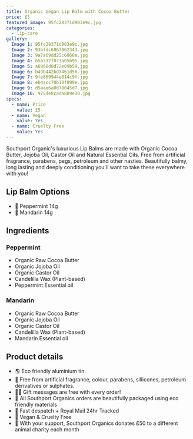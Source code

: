 ```yaml
---
title: Organic Vegan Lip Balm with Cocoa Butter
price: £5
featured_image: 95fc28371d903e9c.jpg
categories:
  - lip-care
gallery:
  Image 1: 95fc28371d903e9c.jpg
  Image 2: 93bfdc6867062343.jpg
  Image 3: 9a7a69dd25c6868a.jpg
  Image 4: b5a332f073a05b95.jpg
  Image 5: a6968d8d72e09b59.jpg
  Image 6: b49b442bd7461d56.jpg
  Image 7: 9fe869944e814c9f.jpg
  Image 8: eb4acc70b10f899e.jpg
  Image 9: d5aae6a0d78045d7.jpg
  Image 10: 975de8cada889e30.jpg
specs:
  - name: Price
    value: £5
  - name: Vegan
    value: Yes
  - name: Cruelty Free
    value: Yes
---
```


Southport Organic's luxurious Lip Balms are made with Organic Cocoa Butter, Jojoba Oil, Castor Oil and Natural Essential Oils. Free from artificial fragrance, parabens, pegs, petroleum and other nasties. Beautifully balmy, long lasting and deeply conditioning you'll want to take these everywhere with you!

## Lip Balm Options

- 🌱 Peppermint 14g
- 🍊 Mandarin 14g

## Ingredients

### Peppermint

- Organic Raw Cocoa Butter
- Organic Jojoba Oil
- Organic Castor Oil
- Candelilla Wax (Plant-based)
- Peppermint Essential oil

### Mandarin

- Organic Raw Cocoa Butter
- Organic Jojoba Oil
- Organic Castor Oil
- Candelilla Wax (Plant-based)
- Mandarin Essential oil

## Product details

- 🌎 Eco friendly aluminium tin.
- 🍊 Free from artificial fragrance, colour, parabens, sillicones, petroleum derivatives or sulphates.
- ✍🏼 Gift messages are free with every order!
- 🌿 All Southport Organics orders are beautifully packaged using eco friendly materials
- 📮 Fast despatch + Royal Mail 24hr Tracked
- 🐰 Vegan & Cruelty Free
- 🐾 With your support, Southport Organics donates £50 to a different animal charity each month
